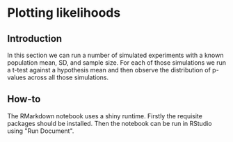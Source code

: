 # Plotting likelihoods

## Introduction

In this section we can run a number of simulated experiments with a known
population mean, SD, and sample size. For each of those simulations we
run a t-test against a hypothesis mean and then observe the distribution
of p-values across all those simulations.

## How-to

The RMarkdown notebook uses a shiny runtime. Firstly the requisite
packages should be installed. Then the notebook can be run in
RStudio using "Run Document".